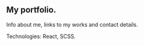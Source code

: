 ## My portfolio.

Info about me, links to my works and contact details.

Technologies: React, SCSS.
